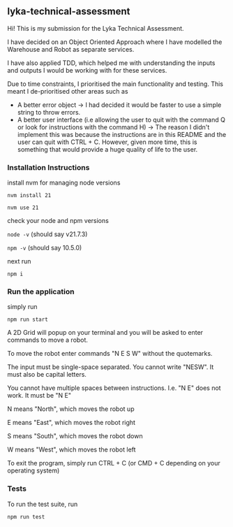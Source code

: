 ## lyka-technical-assessment

Hi! This is my submission for the Lyka Technical Assessment. 

I have decided on an Object Oriented Approach where I have modelled the Warehouse and Robot as separate services.

I have also applied TDD, which helped me with understanding the inputs and outputs I would be working with for these services.

Due to time constraints, I prioritised the main functionality and testing. This meant I de-prioritised other areas such as

* A better error object -> I had decided it would be faster to use a simple string to throw errors.
* A better user interface (i.e allowing the user to quit with the command Q or look for instructions with the command H) -> The reason I didn't implement this was because the instructions are in this README and the user can quit with CTRL + C. However, given more time, this is something that would provide a huge quality of life to the user.

### Installation Instructions

install nvm for managing node versions

`nvm install 21`

`nvm use 21`

check your node and npm versions

`node -v` (should say v21.7.3)

`npm -v` (should say 10.5.0)

next run 

`npm i`

### Run the application

simply run

`npm run start`

A 2D Grid will popup on your terminal and you will be asked to enter commands to move a robot.

To move the robot enter commands "N E S W" without the quotemarks. 

The input must be single-space separated. You cannot write "NESW". It must also be capital letters.

You cannot have multiple spaces between instructions. I.e. "N    E" does not work. It must be "N E"

N means "North", which moves the robot up

E means "East", which moves the robot right

S means "South", which moves the robot down

W means "West", which moves the robot left


To exit the program, simply run CTRL + C (or CMD + C depending on your operating system)

### Tests

To run the test suite, run

`npm run test`